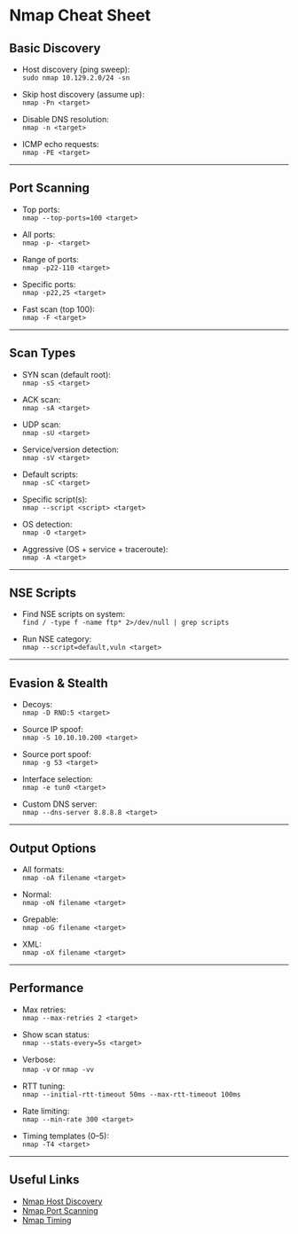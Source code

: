 # Nmap Cheat Sheet

## Basic Discovery

- Host discovery (ping sweep):  
  `sudo nmap 10.129.2.0/24 -sn`  

- Skip host discovery (assume up):  
  `nmap -Pn <target>`  

- Disable DNS resolution:  
  `nmap -n <target>`  

- ICMP echo requests:  
  `nmap -PE <target>`  

---

## Port Scanning

- Top ports:  
  `nmap --top-ports=100 <target>`  

- All ports:  
  `nmap -p- <target>`  

- Range of ports:  
  `nmap -p22-110 <target>`  

- Specific ports:  
  `nmap -p22,25 <target>`  

- Fast scan (top 100):  
  `nmap -F <target>`  

---

## Scan Types

- SYN scan (default root):  
  `nmap -sS <target>`  

- ACK scan:  
  `nmap -sA <target>`  

- UDP scan:  
  `nmap -sU <target>`  

- Service/version detection:  
  `nmap -sV <target>`  

- Default scripts:  
  `nmap -sC <target>`  

- Specific script(s):  
  `nmap --script <script> <target>`  

- OS detection:  
  `nmap -O <target>`  

- Aggressive (OS + service + traceroute):  
  `nmap -A <target>`  

---

## NSE Scripts

- Find NSE scripts on system:  
  `find / -type f -name ftp* 2>/dev/null | grep scripts`  

- Run NSE category:  
  `nmap --script=default,vuln <target>`  

---

## Evasion & Stealth

- Decoys:  
  `nmap -D RND:5 <target>`  

- Source IP spoof:  
  `nmap -S 10.10.10.200 <target>`  

- Source port spoof:  
  `nmap -g 53 <target>`  

- Interface selection:  
  `nmap -e tun0 <target>`  

- Custom DNS server:  
  `nmap --dns-server 8.8.8.8 <target>`  

---

## Output Options

- All formats:  
  `nmap -oA filename <target>`  

- Normal:  
  `nmap -oN filename <target>`  

- Grepable:  
  `nmap -oG filename <target>`  

- XML:  
  `nmap -oX filename <target>`  

---

## Performance

- Max retries:  
  `nmap --max-retries 2 <target>`  

- Show scan status:  
  `nmap --stats-every=5s <target>`  

- Verbose:  
  `nmap -v` or `nmap -vv`  

- RTT tuning:  
  `nmap --initial-rtt-timeout 50ms --max-rtt-timeout 100ms`  

- Rate limiting:  
  `nmap --min-rate 300 <target>`  

- Timing templates (0–5):  
  `nmap -T4 <target>`  

---

## Useful Links

- [Nmap Host Discovery](https://nmap.org/book/host-discovery-strategies.html)  
- [Nmap Port Scanning](https://nmap.org/book/man-port-scanning-techniques.html)  
- [Nmap Timing](https://nmap.org/book/performance-timing-templates.html)  